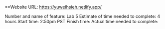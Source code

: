 **Website URL: https://yuweihsieh.netlify.app/

Number and name of feature: Lab 5
Estimate of time needed to complete: 4 hours
Start time: 2:50pm PST
Finish time: 
Actual time needed to complete: 
